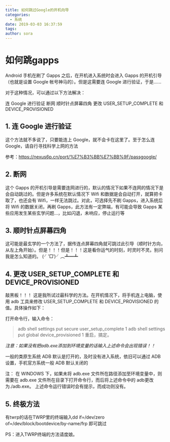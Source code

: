 ```yaml
---
title: 如何跳过Google的开机向导
categories:
  - 系统
date: 2019-03-03 16:37:59
tags:
author: sora
---
```


# 如何跳gapps

Android 手机在刷了 Gapps 之后，在开机进入系统时会进入 Gapps 的开机引导（也就是设置 Google 帐号神马的）。但是这需要连 Google 进行验证，于是......

对于这种情况，可以通过以下方法解决：

连 Google 进行验证
断网
顺时针点屏幕四角
更改 USER_SETUP_COMPLETE 和 DEVICE_PROVISIONED

## 1. 连 Google 进行验证

这个方法就不多说了，只要能连上 Google，就不会卡在这里了。至于怎么连 Google，请自行寻找科学上网的方法

参考：https://nexus6p.cn/port/%E7%B3%BB%E7%BB%9F/passgoogle/

## 2. 断网

这个 Gapps 的开机引导是需要连网进行的，默认的情况下如果不连网的情况下是会自动跳过的。但是许多系统在默认情况下 Wifi 和数据是会自动打开，就算把卡取了，也还会有 Wifi，一样无法跳过。对此，可选择先不刷 Gapps，进入系统后将 Wifi 的数据关闭，再刷 Gapps，此方法有一定弊端，有可能会导致 Gapps 某些应用发生某些玄学问题...，比如闪退，未响应，停止运行等

## 3. 顺时针点屏幕四角

这可能是最玄学的一个方法了，据传连点屏幕四角就可跳过此引导（顺时针方向，从左上角开始）。但是！！！但是！！！这是看你运气的时刻，时灵时不灵。别问我是怎么知道的。 (╯‵□′)╯︵┻━┻

## 4. 更改 USER_SETUP_COMPLETE 和 DEVICE_PROVISIONED

敲黑板！！！ 这是我所试过最科学的方法。在开机情况下，将手机连上电脑，使用 adb 工具来修改 USER_SETUP_COMPLETE 和 DEVICE_PROVISIONED 的值。具体操作如下：

打开命令行，输入命令：

> adb shell settings put secure user_setup_complete 1
> adb shell settings put global device_provisioned 1
重启，搞定。

*注意：如果没有把adb.exe添加到环境变量的话输入上述命令会出现错误！！*

一般的类原生系统 ADB 默认是打开的，及时没有进入系统，依旧可以通过 ADB 设置，手机官方系统一般 ADB 默认关闭的

注：
在 WINDOWS 下，如果未将 adb.exe 文件所在路径添加至环境变量中，则需要在 adb.exe 文件所在目录下打开命令行，而后将上述命令中的 adb更改为./adb.exe。
上述命令运行错误时会有提示，而成功则没有。

## 5. 终极方法

有twrp的话在TWRP里的终端输入dd if=/dev/zero of=/dev/block/bootdevice/by-name/frp
即可跳过

PS：进入TWRP终端的方法请度娘。